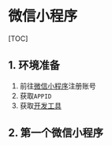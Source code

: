 # 微信小程序

[TOC]

## 1. 环境准备

1. 前往[微信小程序](https://mp.weixin.qq.com/cgi-bin/wx?token=&lang=zh_CN)注册账号
2. 获取`APPID`
3. 获取[开发工具](https://developers.weixin.qq.com/miniprogram/dev/devtools/download.html)

## 2. 第一个微信小程序